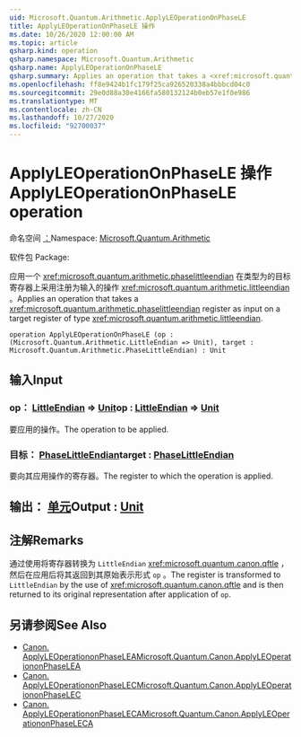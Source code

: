 ```yaml
---
uid: Microsoft.Quantum.Arithmetic.ApplyLEOperationOnPhaseLE
title: ApplyLEOperationOnPhaseLE 操作
ms.date: 10/26/2020 12:00:00 AM
ms.topic: article
qsharp.kind: operation
qsharp.namespace: Microsoft.Quantum.Arithmetic
qsharp.name: ApplyLEOperationOnPhaseLE
qsharp.summary: Applies an operation that takes a <xref:microsoft.quantum.arithmetic.phaselittleendian> register as input on a target register of type <xref:microsoft.quantum.arithmetic.littleendian>.
ms.openlocfilehash: ff8e9424b1fc179f25ca926520338a4bbbcd04c0
ms.sourcegitcommit: 29e0d88a30e4166fa580132124b0eb57e1f0e986
ms.translationtype: MT
ms.contentlocale: zh-CN
ms.lasthandoff: 10/27/2020
ms.locfileid: "92700037"
---
```

# <a name="applyleoperationonphasele-operation"></a><span data-ttu-id="ded8e-102">ApplyLEOperationOnPhaseLE 操作</span><span class="sxs-lookup"><span data-stu-id="ded8e-102">ApplyLEOperationOnPhaseLE operation</span></span>

<span data-ttu-id="ded8e-103">命名空间 [：](xref:Microsoft.Quantum.Arithmetic)</span><span class="sxs-lookup"><span data-stu-id="ded8e-103">Namespace: [Microsoft.Quantum.Arithmetic](xref:Microsoft.Quantum.Arithmetic)</span></span>

<span data-ttu-id="ded8e-104">软件包 [](https://nuget.org/packages/)</span><span class="sxs-lookup"><span data-stu-id="ded8e-104">Package: [](https://nuget.org/packages/)</span></span>


<span data-ttu-id="ded8e-105">应用一个 <xref:microsoft.quantum.arithmetic.phaselittleendian> 在类型为的目标寄存器上采用注册为输入的操作 <xref:microsoft.quantum.arithmetic.littleendian> 。</span><span class="sxs-lookup"><span data-stu-id="ded8e-105">Applies an operation that takes a <xref:microsoft.quantum.arithmetic.phaselittleendian> register as input on a target register of type <xref:microsoft.quantum.arithmetic.littleendian>.</span></span>

```qsharp
operation ApplyLEOperationOnPhaseLE (op : (Microsoft.Quantum.Arithmetic.LittleEndian => Unit), target : Microsoft.Quantum.Arithmetic.PhaseLittleEndian) : Unit
```


## <a name="input"></a><span data-ttu-id="ded8e-106">输入</span><span class="sxs-lookup"><span data-stu-id="ded8e-106">Input</span></span>

### <a name="op--littleendian--unit"></a><span data-ttu-id="ded8e-107">op： [LittleEndian](xref:Microsoft.Quantum.Arithmetic.LittleEndian) => [Unit](xref:microsoft.quantum.lang-ref.unit)</span><span class="sxs-lookup"><span data-stu-id="ded8e-107">op : [LittleEndian](xref:Microsoft.Quantum.Arithmetic.LittleEndian) => [Unit](xref:microsoft.quantum.lang-ref.unit)</span></span> 

<span data-ttu-id="ded8e-108">要应用的操作。</span><span class="sxs-lookup"><span data-stu-id="ded8e-108">The operation to be applied.</span></span>


### <a name="target--phaselittleendian"></a><span data-ttu-id="ded8e-109">目标： [PhaseLittleEndian](xref:Microsoft.Quantum.Arithmetic.PhaseLittleEndian)</span><span class="sxs-lookup"><span data-stu-id="ded8e-109">target : [PhaseLittleEndian](xref:Microsoft.Quantum.Arithmetic.PhaseLittleEndian)</span></span>

<span data-ttu-id="ded8e-110">要向其应用操作的寄存器。</span><span class="sxs-lookup"><span data-stu-id="ded8e-110">The register to which the operation is applied.</span></span>



## <a name="output--unit"></a><span data-ttu-id="ded8e-111">输出： [单元](xref:microsoft.quantum.lang-ref.unit)</span><span class="sxs-lookup"><span data-stu-id="ded8e-111">Output : [Unit](xref:microsoft.quantum.lang-ref.unit)</span></span>



## <a name="remarks"></a><span data-ttu-id="ded8e-112">注解</span><span class="sxs-lookup"><span data-stu-id="ded8e-112">Remarks</span></span>

<span data-ttu-id="ded8e-113">通过使用将寄存器转换为 `LittleEndian` <xref:microsoft.quantum.canon.qftle> ，然后在应用后将其返回到其原始表示形式 `op` 。</span><span class="sxs-lookup"><span data-stu-id="ded8e-113">The register is transformed to `LittleEndian` by the use of <xref:microsoft.quantum.canon.qftle> and is then returned to its original representation after application of `op`.</span></span>

## <a name="see-also"></a><span data-ttu-id="ded8e-114">另请参阅</span><span class="sxs-lookup"><span data-stu-id="ded8e-114">See Also</span></span>

- [<span data-ttu-id="ded8e-115">Canon. ApplyLEOperationonPhaseLEA</span><span class="sxs-lookup"><span data-stu-id="ded8e-115">Microsoft.Quantum.Canon.ApplyLEOperationonPhaseLEA</span></span>](xref:Microsoft.Quantum.Canon.ApplyLEOperationonPhaseLEA)
- [<span data-ttu-id="ded8e-116">Canon. ApplyLEOperationonPhaseLEC</span><span class="sxs-lookup"><span data-stu-id="ded8e-116">Microsoft.Quantum.Canon.ApplyLEOperationonPhaseLEC</span></span>](xref:Microsoft.Quantum.Canon.ApplyLEOperationonPhaseLEC)
- [<span data-ttu-id="ded8e-117">Canon. ApplyLEOperationonPhaseLECA</span><span class="sxs-lookup"><span data-stu-id="ded8e-117">Microsoft.Quantum.Canon.ApplyLEOperationonPhaseLECA</span></span>](xref:Microsoft.Quantum.Canon.ApplyLEOperationonPhaseLECA)